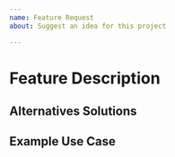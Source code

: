 ```yaml
---
name: Feature Request
about: Suggest an idea for this project

---
```


# Feature Description
<!-- Describe the feature here that you would like to see added to the project. Does the feature solve a problem and how often do you think it will be used? -->

## Alternatives Solutions
<!-- Describe any alternative solutions you considered and why you came to the conclusion you did regarding the proposed solution. -->

## Example Use Case
<!-- Provide an example of when this feature would be used. -->
